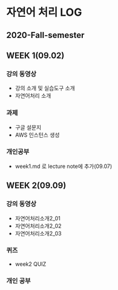 # 자연어 처리 LOG

## 2020-Fall-semester 

## WEEK 1(09.02)
### 강의 동영상
- 강의 소개 및 실습도구 소개
- 자연어처리 소개
### 과제
- 구글 설문지
- AWS 인스턴스 생성
### 개인공부
- week1.md 로 lecture note에 추가(09.07)

## WEEK 2(09.09)
### 강의 동영상
- 자연어처리소개2_01
- 자연어처리소개2_02
- 자연어처리소개2_03
### 퀴즈
- week2 QUIZ
### 개인 공부
